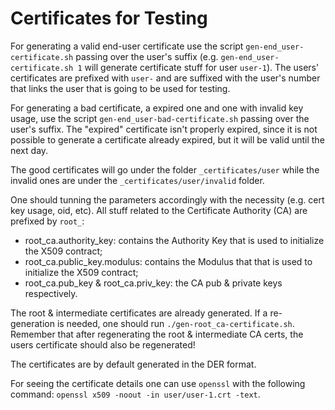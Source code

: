 # Certificates for Testing

For generating a valid end-user certificate use the script `gen-end_user-certificate.sh` passing over the user's suffix (e.g. `gen-end_user-certificate.sh 1` 
will generate certificate stuff for user `user-1`). The users' certificates are prefixed with `user-` and are suffixed with the user's number that links the user 
that is going to be used for testing.

For generating a bad certificate, a expired one and one with invalid key usage, use the script `gen-end_user-bad-certificate.sh` passing over the user's suffix. The "expired" certificate isn't properly expired, since it is not possible to generate 
a certificate already expired, but it will be valid until the next day.

The good certificates will go under the folder `_certificates/user` while the invalid ones are under the `_certificates/user/invalid` folder.

One should tunning the parameters accordingly with the necessity (e.g. cert key usage, oid, etc). All stuff related to the Certificate Authority (CA) are prefixed by `root_`:
- root_ca.authority_key: contains the Authority Key that is used to initialize the X509 contract;
- root_ca.public_key.modulus: contains the Modulus that that is used to initialize the X509 contract;
- root_ca.pub_key & root_ca.priv_key: the CA pub & private keys respectively.

The root & intermediate certificates are already generated. If a re-generation is needed, one should run `./gen-root_ca-certificate.sh`. Remember that after 
regenerating the root & intermediate CA certs, the users certificate should also be regenerated!

The certificates are by default generated in the DER format.

For seeing the certificate details one can use `openssl` with the following command: `openssl x509 -noout -in user/user-1.crt -text`.
